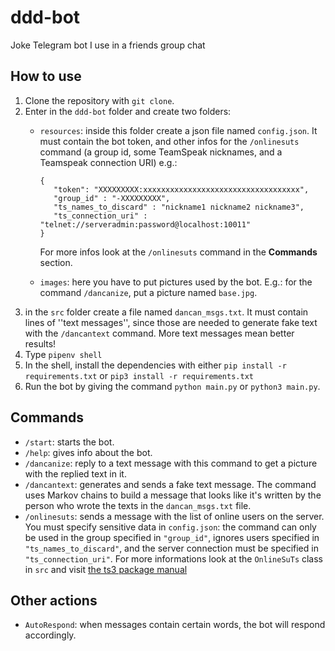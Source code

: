 # ddd-bot
Joke Telegram bot I use in a friends group chat

## How to use
1. Clone the repository with `git clone`.
2. Enter in the `ddd-bot` folder and create two folders:
   * `resources`: inside this folder create a json file named `config.json`. It must contain the bot token, and other infos for the `/onlinesuts` command (a group id, some TeamSpeak nicknames, and a Teamspeak connection URI) e.g.:

      ```
      {
         "token": "XXXXXXXXX:xxxxxxxxxxxxxxxxxxxxxxxxxxxxxxxxxxx",
         "group_id" : "-XXXXXXXXX",
         "ts_names_to_discard" : "nickname1 nickname2 nickname3",
         "ts_connection_uri" : "telnet://serveradmin:password@localhost:10011"
      }
      ```
      For more infos look at the `/onlinesuts` command in the **Commands** section.
   * `images`: here you have to put pictures used by the bot. E.g.: for the command `/dancanize`, put a picture named `base.jpg`.
3. in the `src` folder create a file named `dancan_msgs.txt`. It must contain lines of ''text messages'', since those are needed to generate fake text with the `/dancantext` command. More text messages mean better results!
4. Type `pipenv shell`
5. In the shell, install the dependencies with either `pip install -r requirements.txt` or `pip3 install -r requirements.txt`
6. Run the bot by giving the command `python main.py` or `python3 main.py`.

## Commands
* `/start`: starts the bot.
* `/help`: gives info about the bot.
* `/dancanize`: reply to a text message with this command to get a picture with the replied text in it.
* `/dancantext`: generates and sends a fake text message. The command uses Markov chains to build a message that looks like it's written by the person who wrote the texts in the `dancan_msgs.txt` file.
* `/onlinesuts`: sends a message with the list of online users on the server. You must specify sensitive data in `config.json`: the command can only be used in the group specified in `"group_id"`, ignores users specified in `"ts_names_to_discard"`, and the server connection must be specified in `"ts_connection_uri"`. For more informations look at the `OnlineSuTs` class in `src` and visit [the ts3 package manual](https://py-ts3.readthedocs.io/en/v2/api/query.html?highlight=query#ts3.query.TS3ServerConnection)

## Other actions
* `AutoRespond`: when messages contain certain words, the bot will respond accordingly.
